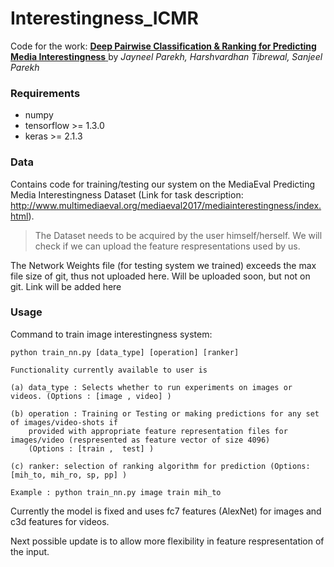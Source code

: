 # Interestingness_ICMR

Code for the work: <a href=https://www.researchgate.net/publication/325705259_Deep_Pairwise_Classification_and_Ranking_for_Predicting_Media_Interestingness> **Deep Pairwise Classification & Ranking for Predicting Media Interestingness** </a> by
*Jayneel Parekh, Harshvardhan Tibrewal, Sanjeel Parekh*

### Requirements
- numpy 
- tensorflow >= 1.3.0
- keras >= 2.1.3

### Data
Contains code for training/testing our system on the MediaEval Predicting Media Interestingness Dataset
(Link for task description: http://www.multimediaeval.org/mediaeval2017/mediainterestingness/index.html).

> The Dataset needs to be acquired by the user himself/herself.
> We will check if we can upload the feature respresentations used by us.

The Network Weights file (for testing system we trained) exceeds the max file size of git, thus not uploaded here.
Will be uploaded soon, but not on git. Link will be added here


### Usage
Command to train image interestingness system: 
```
python train_nn.py [data_type] [operation] [ranker]

Functionality currently available to user is 

(a) data_type : Selects whether to run experiments on images or videos. (Options : [image , video] )

(b) operation : Training or Testing or making predictions for any set of images/video-shots if
    provided with appropriate feature representation files for images/video (respresented as feature vector of size 4096)
    (Options : [train ,  test] )
    
(c) ranker: selection of ranking algorithm for prediction (Options: [mih_to, mih_ro, sp, pp] )

Example : python train_nn.py image train mih_to
```

Currently the model is fixed and uses fc7 features (AlexNet) for images and c3d features for videos. 

Next possible update is to allow more flexibility in feature respresentation of the input.
